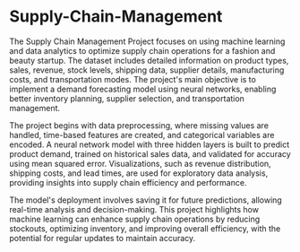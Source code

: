# Supply-Chain-Management
The Supply Chain Management Project focuses on using machine learning and data analytics to optimize supply chain operations for a fashion and beauty startup. The dataset includes detailed information on product types, sales, revenue, stock levels, shipping data, supplier details, manufacturing costs, and transportation modes. The project's main objective is to implement a demand forecasting model using neural networks, enabling better inventory planning, supplier selection, and transportation management.

The project begins with data preprocessing, where missing values are handled, time-based features are created, and categorical variables are encoded. A neural network model with three hidden layers is built to predict product demand, trained on historical sales data, and validated for accuracy using mean squared error. Visualizations, such as revenue distribution, shipping costs, and lead times, are used for exploratory data analysis, providing insights into supply chain efficiency and performance.

The model's deployment involves saving it for future predictions, allowing real-time analysis and decision-making. This project highlights how machine learning can enhance supply chain operations by reducing stockouts, optimizing inventory, and improving overall efficiency, with the potential for regular updates to maintain accuracy.
